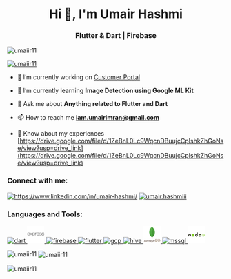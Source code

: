 <h1 align="center">Hi 👋, I'm Umair Hashmi</h1>
<h3 align="center">Flutter & Dart | Firebase</h3>

<p align="left"> <img src="https://komarev.com/ghpvc/?username=umaiir11&label=Profile%20views&color=0e75b6&style=flat" alt="umaiir11" /> </p>

<p align="left"> <a href="https://github.com/ryo-ma/github-profile-trophy"><img src="https://github-profile-trophy.vercel.app/?username=umaiir11" alt="umaiir11" /></a> </p>

- 🔭 I’m currently working on [Customer Portal](https://play.google.com/store/apps/details?id=aisone.portal.abc)

- 🌱 I’m currently learning **Image Detection using Google ML Kit**

- 💬 Ask me about **Anything related to Flutter and Dart**

- 📫 How to reach me **iam.umairimran@gmail.com**

- 📄 Know about my experiences [https://drive.google.com/file/d/1ZeBnL0Lc9WqcnDBuujcCpIshkZhGoNse/view?usp=drive_link](https://drive.google.com/file/d/1ZeBnL0Lc9WqcnDBuujcCpIshkZhGoNse/view?usp=drive_link)

<h3 align="left">Connect with me:</h3>
<p align="left">
<a href="https://linkedin.com/in/https://www.linkedin.com/in/umair-hashmi/" target="blank"><img align="center" src="https://raw.githubusercontent.com/rahuldkjain/github-profile-readme-generator/master/src/images/icons/Social/linked-in-alt.svg" alt="https://www.linkedin.com/in/umair-hashmi/" height="30" width="40" /></a>
<a href="https://instagram.com/umair.hashmiii" target="blank"><img align="center" src="https://raw.githubusercontent.com/rahuldkjain/github-profile-readme-generator/master/src/images/icons/Social/instagram.svg" alt="umair.hashmiii" height="30" width="40" /></a>
</p>

<h3 align="left">Languages and Tools:</h3>
<p align="left"> <a href="https://dart.dev" target="_blank" rel="noreferrer"> <img src="https://www.vectorlogo.zone/logos/dartlang/dartlang-icon.svg" alt="dart" width="40" height="40"/> </a> <a href="https://expressjs.com" target="_blank" rel="noreferrer"> <img src="https://raw.githubusercontent.com/devicons/devicon/master/icons/express/express-original-wordmark.svg" alt="express" width="40" height="40"/> </a> <a href="https://firebase.google.com/" target="_blank" rel="noreferrer"> <img src="https://www.vectorlogo.zone/logos/firebase/firebase-icon.svg" alt="firebase" width="40" height="40"/> </a> <a href="https://flutter.dev" target="_blank" rel="noreferrer"> <img src="https://www.vectorlogo.zone/logos/flutterio/flutterio-icon.svg" alt="flutter" width="40" height="40"/> </a> <a href="https://cloud.google.com" target="_blank" rel="noreferrer"> <img src="https://www.vectorlogo.zone/logos/google_cloud/google_cloud-icon.svg" alt="gcp" width="40" height="40"/> </a> <a href="https://hive.apache.org/" target="_blank" rel="noreferrer"> <img src="https://www.vectorlogo.zone/logos/apache_hive/apache_hive-icon.svg" alt="hive" width="40" height="40"/> </a> <a href="https://www.mongodb.com/" target="_blank" rel="noreferrer"> <img src="https://raw.githubusercontent.com/devicons/devicon/master/icons/mongodb/mongodb-original-wordmark.svg" alt="mongodb" width="40" height="40"/> </a> <a href="https://www.microsoft.com/en-us/sql-server" target="_blank" rel="noreferrer"> <img src="https://www.svgrepo.com/show/303229/microsoft-sql-server-logo.svg" alt="mssql" width="40" height="40"/> </a> <a href="https://nodejs.org" target="_blank" rel="noreferrer"> <img src="https://raw.githubusercontent.com/devicons/devicon/master/icons/nodejs/nodejs-original-wordmark.svg" alt="nodejs" width="40" height="40"/> </a> </p>

<p><img align="left" src="https://github-readme-stats.vercel.app/api/top-langs?username=umaiir11&show_icons=true&locale=en&layout=compact" alt="umaiir11" /></p>

<p>&nbsp;<img align="center" src="https://github-readme-stats.vercel.app/api?username=umaiir11&show_icons=true&locale=en" alt="umaiir11" /></p>

<p><img align="center" src="https://github-readme-streak-stats.herokuapp.com/?user=umaiir11&" alt="umaiir11" /></p>
